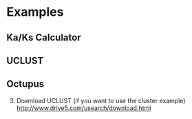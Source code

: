 Examples
========

Ka/Ks Calculator
----------------

UCLUST
------

Octupus
-------


3. Download UCLUST (if you want to use the cluster example)
http://www.drive5.com/usearch/download.html
